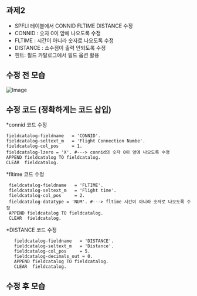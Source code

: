 ## 과제2

- SPFLI 테이블에서 CONNID FLTIME DISTANCE 수정
- CONNID : 숫자 0이 앞에 나오도록 수정
- FLTIME  : 시간이 아니라 숫자로 나오도록 수정
- DISTANCE : 소수점이 출력 안되도록 수정
- 힌트: 필드 카탈로그에서 필드 옵션 활용

## 수정 전 모습
![Image](https://github.com/user-attachments/assets/f2f7268d-c7a4-4a7a-a288-3002346a3746)

## 수정 코드 (정확하게는 코드 삽입)

*connid 코드 수정

    fieldcatalog-fieldname   = 'CONNID'.
    fieldcatalog-seltext_m   = 'Flight Connection Numbe'.
    fieldcatalog-col_pos     = 1.
    fieldcatalog-lzero = 'X'. #---> connid의 숫자 0이 앞에 나오도록 수정
    APPEND fieldcatalog TO fieldcatalog.
    CLEAR  fieldcatalog.
    
*fltime 코드 수정

     fieldcatalog-fieldname   = 'FLTIME'.
     fieldcatalog-seltext_m   = 'Flight time'.
     fieldcatalog-col_pos     = 2.
     fieldcatalog-datatype = 'NUM'. #---> fltime 시간이 아니라 숫자로 나오도록 수정
     APPEND fieldcatalog TO fieldcatalog.
     CLEAR  fieldcatalog.
     
*DISTANCE 코드 수정

       fieldcatalog-fieldname   = 'DISTANCE'.
       fieldcatalog-seltext_m   = 'Distance'.
       fieldcatalog-col_pos     = 5.
       fieldcatalog-decimals_out = 0.
       APPEND fieldcatalog TO fieldcatalog.
       CLEAR  fieldcatalog.

## 수정 후 모습
